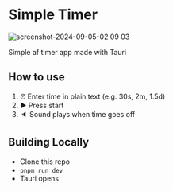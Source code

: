 # Simple Timer

![screenshot-2024-09-05-02 09 03](https://github.com/user-attachments/assets/481b69b5-da7d-46ff-8163-947f829bd1a8)

Simple af timer app made with Tauri

## How to use

1. ⏰ Enter time in plain text (e.g. 30s, 2m, 1.5d)
2. ▶︎ Press start
3. 🔈 Sound plays when time goes off

## Building Locally

- Clone this repo
- `pnpm run dev`
- Tauri opens
